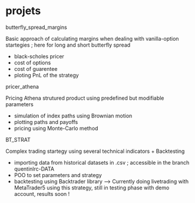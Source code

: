 # projets

butterfly_spread_margins

Basic approach of calculating margins when dealing with vanilla-option startegies ; here for long and short butterfly spread
- black-scholes pricer
- cost of options
- cost of guarentee
- ploting PnL of the strategy


pricer_athena

Pricing Athena strutured product using predefined but modifiable parameters 
- simulation of index paths using Brownian motion
- plotting paths and payoffs
- pricing using Monte-Carlo method


BT_STRAT

Complex trading startegy using several technical indicators + Backtesting
- importing data from historical datasets in .csv ; accessible in the branch quentinlrc-DATA
- POO to set parameters and strategy 
- backtesting using Backtrader library
--> Currently doing livetrading with MetaTrader5 using this strategy, still in testing phase with demo account, results soon !

